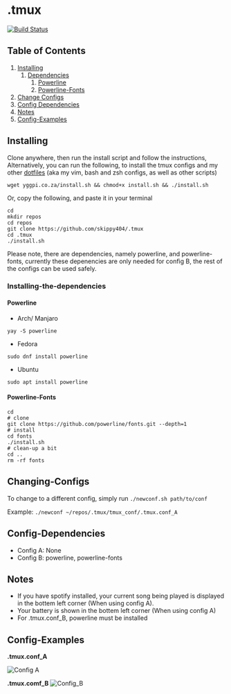 # .tmux

[![Build Status](https://travis-ci.com/Skippy404/.tmux.svg?branch=master)](https://travis-ci.com/Skippy404/.tmux)

## Table of Contents
1. [Installing](#Installing)
    1. [Dependencies](#Installing-the-dependencies)
	    1. [Powerline](#Powerline)
		2. [Powerline-Fonts](#Powerline-Fonts)
2. [Change Configs](#Changing-Configs)
3. [Config Dependencies](#Config-Dependencies)
4. [Notes](#Notes)
5. [Config-Examples](#Config-Examples)

## Installing
Clone anywhere, then run the install script and follow the instructions,
Alternatively, you can run the following, to install the tmux configs and my
other [dotfiles](https://github.com/skippy404/.dotfilesMinimal) (aka my vim, bash
and zsh configs, as well as other scripts)
````
wget yggpi.co.za/install.sh && chmod+x install.sh && ./install.sh
````

Or, copy the following, and paste it in your terminal
````
cd
mkdir repos
cd repos
git clone https://github.com/skippy404/.tmux
cd .tmux
./install.sh
````
Please note, there are dependencies, namely powerline, and powerline-fonts,
currently these depenencies are only needed for config B, the rest of the
configs can be used safely. 

### Installing-the-dependencies

#### Powerline

* Arch/ Manjaro
````
yay -S powerline
````
* Fedora
````
sudo dnf install powerline
````
* Ubuntu
````
sudo apt install powerline
````

#### Powerline-Fonts
````
cd
# clone
git clone https://github.com/powerline/fonts.git --depth=1
# install
cd fonts
./install.sh
# clean-up a bit
cd ..
rm -rf fonts
````

## Changing-Configs
To change to a different config, simply run `./newconf.sh path/to/conf`

Example: `./newconf ~/repos/.tmux/tmux_conf/.tmux.conf_A`

## Config-Dependencies
* Config A: None
* Config B: powerline, powerline-fonts

## Notes
* If you have spotify installed, your current song being played is displayed in
the bottem left corner (When using config A).
* Your battery is shown in the bottem left corner (When using config A)
* For .tmux.conf\_B, powerline must be installed

## Config-Examples

__.tmux.conf\_A__

![Config A](https://i.imgur.com/qgLaC70.jpg)

__.tmux.comf\_B__
![Config\_B](https://i.imgur.com/7YrW5qp.jpg)
